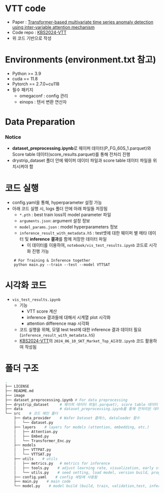 # VTT code

- Paper : [Transformer-based multivariate time series anomaly detection using inter-variable attention mechanism](https://www.sciencedirect.com/science/article/pii/S0950705124001424?ref=pdf_download&fr=RR-2&rr=88e52cc379d63158)
- Code repo : [KBS2024-VTT](https://github.com/hwk0702/KBS2024-VTT)
- 위 코드 기반으로 작성

# Environments (environment.txt 참고)
* Python >= 3.9
* cuda == 11.8
* Pytorch == 2.7.0+cu118
* 필수 패키지
    * omegaconf : config 관리
    * einops : 텐서 변환 연산자

# Data Preparation
### Notice
- **dataset_preprocessing.ipynb**로 웨이퍼 데이터(P_FG_60S_1.parquet)와 Score table 데이터(score_results.parquet)를 통해 전처리 진행
- drystrip_dataset 폴더 안에 웨이퍼 데이터 파일과 score table 데이터 파일을 위치시켜야 함


# 코드 실행
- config.yaml을 통해, hyperparameter 설정 가능
- 아래 코드 실행 시, logs 폴더 안에 아래 파일들 저장됨
    - `*.pth` : best train loss의 model parameter 파일
    - `arguments.json`: argument 설정 정보
    - `model_params.json` : model hyperparameters 정보
    - `inference_result_with_metadata.h5` : test셋에 대한 웨이퍼 별 메타 데이터 및 **inference 결과**를 함께 저장한 데이터 파일
        - 이 데이터를 이용하여, `notebook/vis_test_results.ipynb` 코드로 시각화 진행 가능

```
    # For Training & Inference together
    python main.py --train --test --model VTTSAT

```

# 시각화 코드 
- `vis_test_results.ipynb`
    - 기능
        - VTT score 계산 
        - inference 결과들에 대해서 시계열 plot 시각화
        - attention difference map 시각화
    - 코드 실행을 위해, 모델 test test에 대한 inference 결과 데이터 필요(`inference_result_with_metadata.h5`) 
    - [KBS2024-VTT](https://github.com/hwk0702/KBS2024-VTT/tree/main/notebook)의 `2024_06_10_SKT_Market_Top_AI과정.ipynb` 코드 활용하여 작성됨

    
# 폴더 구조
```sh
.
├── LICENSE
├── README.md 
├── image
├── dataset_preprocessing.ipynb # For data preprocessing
├── drystrip_dataset     # 웨이퍼 데이터 파일(.parquet), score table 데이터 파일을 위치시켜야 함
├── data                 # dataset_preprocessing.ipynb를 통해 전처리된 데이터셋 저장됨
└── src    # 코드 메인 폴더
    ├── data_provider    # Wafer Dataset 클래스, dataloader 함수
    │   └── dataset.py  
    ├── layers    # layers for models (attention, embedding, etc.)
    │   ├── Attention.py
    │   ├── Embed.py
    │   └── Transformer_Enc.py
    ├── models   
    │   ├── VTTPAT.py
    │   └── VTTSAT.py
    ├── utils    # utils
    │   ├── metrics.py   # metrics for inference
    │   ├── tools.py    # adjust learning rate, visualization, early stopping
    │   └── utils.py    # seed setting, load model, version build, progress bar, check points, log setting
    ├── config.yaml    # config 세팅에 사용됨
    ├── main.py    # main code
    └── model.py    # model build (build, train, validation,test, inference)
   

```
